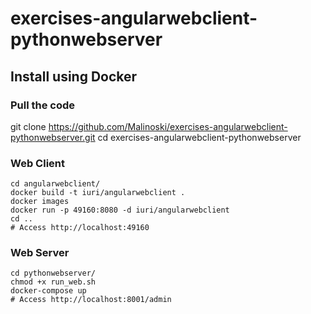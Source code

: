 # exercises-angularwebclient-pythonwebserver

## Install using Docker 

### Pull the code
git clone https://github.com/Malinoski/exercises-angularwebclient-pythonwebserver.git
cd exercises-angularwebclient-pythonwebserver

### Web Client
```
cd angularwebclient/
docker build -t iuri/angularwebclient .
docker images
docker run -p 49160:8080 -d iuri/angularwebclient
cd ..
# Access http://localhost:49160

```

### Web Server
```
cd pythonwebserver/
chmod +x run_web.sh
docker-compose up
# Access http://localhost:8001/admin
```
